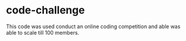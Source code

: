 # code-challenge
This code was used conduct an online coding competition and able was able to scale till 100 members.
